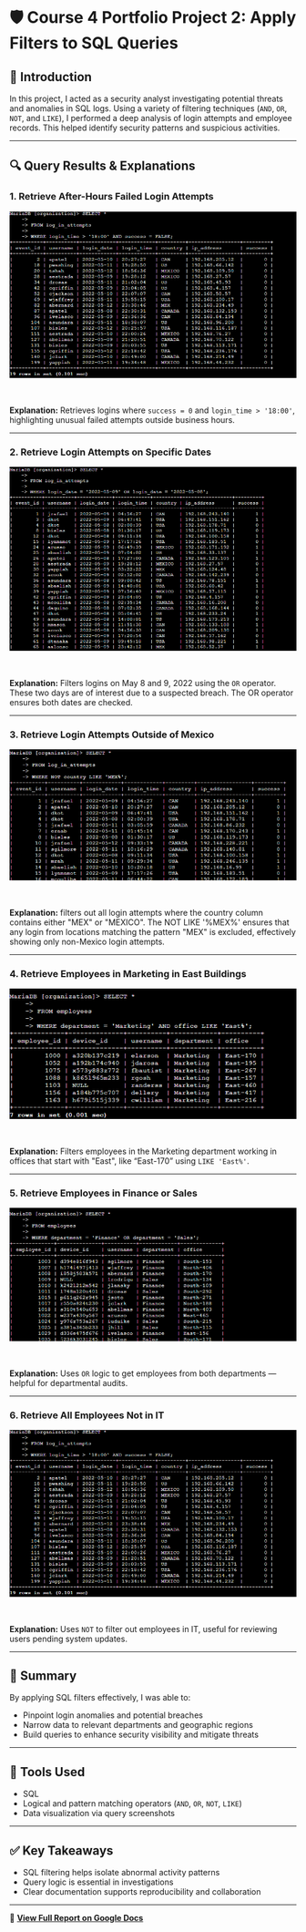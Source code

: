 # 🛡️ Course 4 Portfolio Project 2: Apply Filters to SQL Queries

## 📘 Introduction

In this project, I acted as a security analyst investigating potential threats and anomalies in SQL logs. Using a variety of filtering techniques (`AND`, `OR`, `NOT`, and `LIKE`), I performed a deep analysis of login attempts and employee records. This helped identify security patterns and suspicious activities.

---

## 🔍 Query Results & Explanations

### 1. Retrieve After-Hours Failed Login Attempts

![Query Screenshot: After-Hours Failed Logins](Portfolio_project_2_screenshots/1.png)

<br>

**Explanation:** Retrieves logins where `success = 0` and `login_time > '18:00'`, highlighting unusual failed attempts outside business hours.

---

### 2. Retrieve Login Attempts on Specific Dates

![Query Screenshot: Specific Dates](Portfolio_project_2_screenshots/2.png)  

<br>

**Explanation:** Filters logins on May 8 and 9, 2022 using the `OR` operator. These two days are of interest due to a suspected breach. The OR operator ensures both dates are checked.

---

### 3. Retrieve Login Attempts Outside of Mexico

![Query Screenshot: Not Mexico](Portfolio_project_2_screenshots/3.png)

<br>

**Explanation:** filters out all login attempts where the country column contains either "MEX" or "MEXICO". The NOT LIKE '%MEX%' ensures that any login from locations matching the pattern "MEX" is excluded, effectively showing only non-Mexico login attempts.

---

### 4. Retrieve Employees in Marketing in East Buildings

![Query Screenshot: Marketing East](Portfolio_project_2_screenshots/4.png)

<br>

**Explanation:** Filters employees in the Marketing department working in offices that start with "East", like “East-170” using `LIKE 'East%'`.

---

### 5. Retrieve Employees in Finance or Sales

![Query Screenshot: Finance or Sales](Portfolio_project_2_screenshots/5.png)

<br>

**Explanation:** Uses `OR` logic to get employees from both departments — helpful for departmental audits.

---

### 6. Retrieve All Employees Not in IT

![Query Screenshot: Not IT](Portfolio_project_2_screenshots/1.png)

<br>

**Explanation:** Uses `NOT` to filter out employees in IT, useful for reviewing users pending system updates.

---

## 🧠 Summary

By applying SQL filters effectively, I was able to:

- Pinpoint login anomalies and potential breaches
- Narrow data to relevant departments and geographic regions
- Build queries to enhance security visibility and mitigate threats

---

## 📌 Tools Used

- SQL
- Logical and pattern matching operators (`AND`, `OR`, `NOT`, `LIKE`)
- Data visualization via query screenshots

---

## ✅ Key Takeaways

- SQL filtering helps isolate abnormal activity patterns
- Query logic is essential in investigations
- Clear documentation supports reproducibility and collaboration

---

📄 **[View Full Report on Google Docs](https://docs.google.com/document/d/19Y4DLTpkRkJYTS0kbEXYXVIxWnRjtFFgU7K1U2bAQyo/edit?usp=sharing)**
